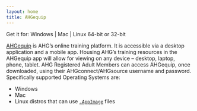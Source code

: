 ```yaml
---
layout: home
title: AHGequip
---
```


Get it for:
<a id="winLink">Windows</a>
|
<a id="macLink">Mac</a>
|
Linux
<a id="linLink64">64-bit</a>
or
<a id="linLink32">32-bit</a>

[AHGequip](https://github.com/TroopTrack/AHGequip/releases/latest) is AHG’s
online training platform. It is accessible via a desktop application and a
mobile app. Housing AHG’s training resources in the AHGequip app will allow for
viewing on any device – desktop, laptop, phone, tablet. AHG Registered Adult
Members can access AHGequip, once downloaded, using their AHGconnect/AHGsource
username and password. Specifically supported Operating Systems are:

* Windows
* Mac
* Linux distros that can use [`.AppImage`](http://appimage.org/) files

<script type="text/javascript" src="{{ site.baseurl}}/assets/js/index.js" />
